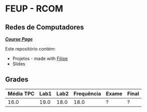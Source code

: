 # FEUP - RCOM

## Redes de Computadores


[***Course Page***](https://sigarra.up.pt/feup/pt/ucurr_geral.ficha_uc_view?pv_ocorrencia_id=459483)

Este repositório contém:
- Projetos - made with [Filipe](https://github.com/filiperecharte) 
- Slides

## Grades

| Média TPC | Lab1 | Lab2 | Frequência | Exame | Final |
|---|---|---|---|---|---|
| 16.0 | 19.0 | 18.0 | 18.0 | ? |  ?  | 
